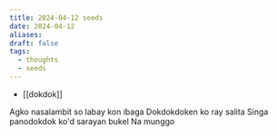 ```yaml
---
title: 2024-04-12 seeds
date: 2024-04-12
aliases: 
draft: false
tags:
  - thoughts
  - seeds
---
```

- [[dokdok]]

Agko nasalambit so labay kon ibaga
Dokdokdoken ko ray salita
Singa panodokdok ko'd sarayan bukel
Na munggo